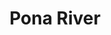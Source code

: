---
title: "Pona River"
title_bn: "পোনা নদী"
description: "This river has been originated from the boundary line of Vandaria nad Rajapura and flows toward katakhali river at tharkhali boundary"
---
